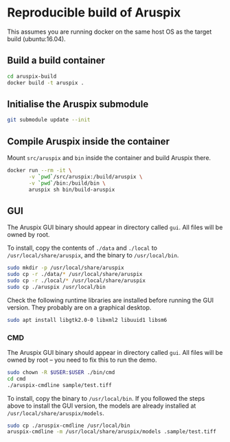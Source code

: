 # Reproducible build of Aruspix

This assumes you are running docker on the same host OS as the target
build (ubuntu:16.04).


## Build a build container

``` bash
cd aruspix-build
docker build -t aruspix .
```

## Initialise the Aruspix submodule

``` bash
git submodule update --init
```

## Compile Aruspix inside the container

Mount `src/aruspix` and `bin` inside the container and build Aruspix
there.

``` bash
docker run --rm -it \
       -v `pwd`/src/aruspix:/build/aruspix \
       -v `pwd`/bin:/build/bin \
       aruspix sh bin/build-aruspix
```

## GUI

The Aruspix GUI binary should appear in directory called `gui`. All
files will be owned by root.

To install, copy the contents of `./data` and `./local` to
`/usr/local/share/aruspix`, and the binary to `/usr/local/bin`.

``` bash
sudo mkdir -p /usr/local/share/aruspix
sudo cp -r ./data/* /usr/local/share/aruspix
sudo cp -r ./local/* /usr/local/share/aruspix
sudo cp ./aruspix /usr/local/bin
```

Check the following runtime libraries are installed before running the
GUI version. They probably are on a graphical desktop.

``` bash
sudo apt install libgtk2.0-0 libxml2 libuuid1 libsm6
```

### CMD

The Aruspix GUI binary should appear in directory called `gui`. All
files will be owned by root – you need to fix this to run the demo.

``` bash
sudo chown -R $USER:$USER ./bin/cmd
cd cmd
./aruspix-cmdline sample/test.tiff
```

To install, copy the binary to `/usr/local/bin`. If you followed the
steps above to install the GUI version, the models are already
installed at `/usr/local/share/aruspix/models`.

``` bash
sudo cp ./aruspix-cmdline /usr/local/bin
aruspix-cmdline -m /usr/local/share/aruspix/models .sample/test.tiff
```
